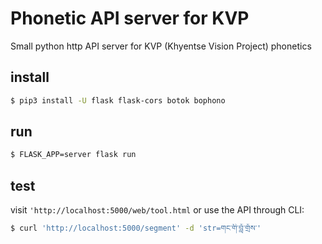 # Phonetic API server for KVP

Small python http API server for KVP (Khyentse Vision Project) phonetics


## install

```sh
$ pip3 install -U flask flask-cors botok bophono
```

## run

```sh
$ FLASK_APP=server flask run
```

## test

visit `'http://localhost:5000/web/tool.html` or use the API through CLI:

```sh
$ curl 'http://localhost:5000/segment' -d 'str=གང་གི་བློ་གྲོས་'
```